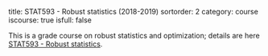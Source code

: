 title: STAT593 - Robust statistics (2018-2019)
sortorder: 2
category: course
iscourse: true
isfull: false

This is a grade course on robust statistics and optimization; details are here [STAT593 - Robust statistics](STAT593.html).
